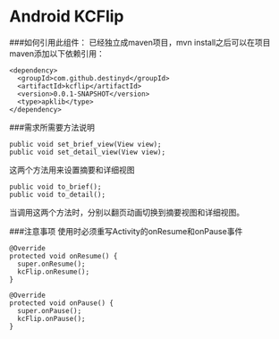 Android KCFlip
============================
###如何引用此组件：
已经独立成maven项目，mvn install之后可以在项目maven添加以下依赖引用：

```
<dependency>
  <groupId>com.github.destinyd</groupId>
  <artifactId>kcflip</artifactId>
  <version>0.0.1-SNAPSHOT</version>
  <type>apklib</type>
</dependency>
```

###需求所需要方法说明
```
public void set_brief_view(View view);
public void set_detail_view(View view);
```
这两个方法用来设置摘要和详细视图

```
public void to_brief();
public void to_detail();
```
当调用这两个方法时，分别以翻页动画切换到摘要视图和详细视图。

###注意事项
使用时必须重写Activity的onResume和onPause事件
```
@Override
protected void onResume() {
  super.onResume();
  kcFlip.onResume();
}

@Override
protected void onPause() {
  super.onPause();
  kcFlip.onPause();
}
```
